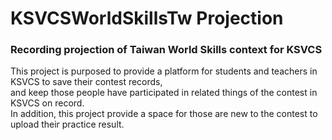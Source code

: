 # KSVCSWorldSkillsTw Projection  
### Recording projection of Taiwan World Skills context for KSVCS  

This project is purposed to provide a platform for students and teachers in KSVCS to save their contest records,  
and keep those people have participated in related things of the contest in KSVCS on record.  
In addition, this project provide a space for those are new to the contest to upload their practice result.
